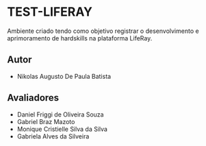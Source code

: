 # TEST-LIFERAY
Ambiente criado tendo como objetivo registrar o desenvolvimento e aprimoramento de hardskills na plataforma LifeRay.

## Autor

* Nikolas Augusto De Paula Batista

## Avaliadores

* Daniel Friggi de Oliveira Souza
* Gabriel Braz Mazoto
* Monique Cristielle Silva da Silva
* Gabriela Alves da Silveira
